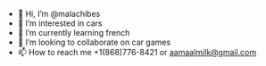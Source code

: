 - 👋 Hi, I’m @malachibes
- 👀 I’m interested in cars
- 🌱 I’m currently learning french
- 💞️ I’m looking to collaborate on car games
- 📫 How to reach me +1(868)776-8421 or aamaalmilk@gmail.com

<!---
malachibes/malachibes is a ✨ special ✨ repository because its `README.md` (this file) appears on your GitHub profile.
You can click the Preview link to take a look at your changes.
--->
